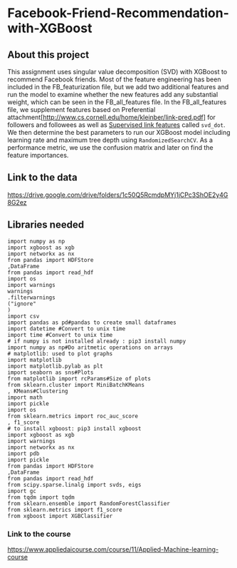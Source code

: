 # Facebook-Friend-Recommendation-with-XGBoost

## About this project
This assignment uses singular value decomposition (SVD) with XGBoost to recommend Facebook friends. Most of the feature engineering has been included in the FB_featurization file, but we add two additional features and run the model to examine whether the new features add any substantial weight, which can be seen in the FB_all_features file.  In the FB_all_features file, we supplement features based on Preferential attachment[http://www.cs.cornell.edu/home/kleinber/link-pred.pdf] for followers and followees as well as [Supervised link features](https://ieeexplore.ieee.org/abstract/document/6033365) called ```svd_dot```. We then determine the best parameters to run our XGBoost model including learning rate and maximum tree depth using ```RandomizedSearchCV```. As a performance metric, we use the confusion matrix and later on find the feature importances. 

## Link to the data 
https://drive.google.com/drive/folders/1c50Q5RcmdpMYj1jCPc3ShOE2y4G8G2ez

## Libraries needed
```import pandas as pd
import numpy as np
import xgboost as xgb
import networkx as nx
from pandas import HDFStore
,DataFrame
from pandas import read_hdf
import os
import warnings
warnings
.filterwarnings
("ignore"
)
import csv
import pandas as pd#pandas to create small dataframes 
import datetime #Convert to unix time
import time #Convert to unix time
# if numpy is not installed already : pip3 install numpy
import numpy as np#Do aritmetic operations on arrays
# matplotlib: used to plot graphs
import matplotlib
import matplotlib.pylab as plt
import seaborn as sns#Plots
from matplotlib import rcParams#Size of plots 
from sklearn.cluster import MiniBatchKMeans
, KMeans#Clustering
import math
import pickle
import os
from sklearn.metrics import roc_auc_score
, f1_score
# to install xgboost: pip3 install xgboost
import xgboost as xgb
import warnings
import networkx as nx
import pdb
import pickle
from pandas import HDFStore
,DataFrame
from pandas import read_hdf
from scipy.sparse.linalg import svds, eigs
import gc
from tqdm import tqdm
from sklearn.ensemble import RandomForestClassifier
from sklearn.metrics import f1_score
from xgboost import XGBClassifier
```

### Link to the course
https://www.appliedaicourse.com/course/11/Applied-Machine-learning-course 

